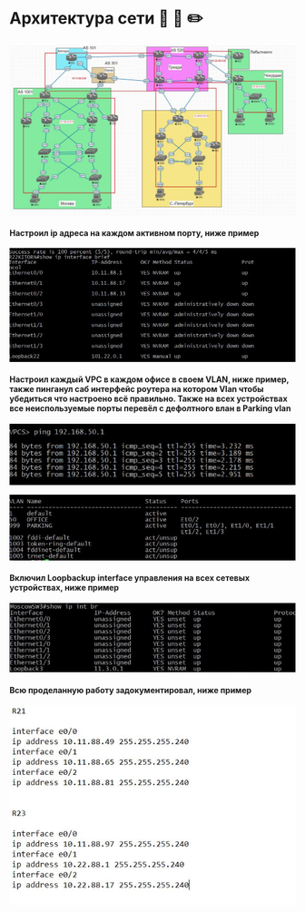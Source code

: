 # Архитектура сети  :straight_ruler: :triangular_ruler: :pencil2:

![alt text](https://github.com/Eliminir/OTUS-LABS-PROF/blob/main/LAB4/1%20(2).JPG)

#### Настроил ip адреса на каждом активном порту, ниже пример

![alt text](https://github.com/Eliminir/OTUS-LABS-PROF/blob/main/LAB4/2.JPG)

#### Настроил каждый VPC в каждом офисе в своем VLAN, ниже пример, также пинганул саб интерфейс роутера на котором Vlan чтобы убедиться что настроено всё правильно. Также на всех устройствах все неиспользуемые порты перевёл с дефолтного влан в Parking vlan 

![alt text](https://github.com/Eliminir/OTUS-LABS-PROF/blob/main/LAB4/3(1).JPG)

![alt text](https://github.com/Eliminir/OTUS-LABS-PROF/blob/main/LAB4/3.JPG)

#### Включил Loopbackup interface управления на всех сетевых устройствах, ниже пример

![alt text](https://github.com/Eliminir/OTUS-LABS-PROF/blob/main/LAB4/4.JPG)

#### Всю проделанную работу задокументировал, ниже пример
![alt text](https://github.com/Eliminir/OTUS-LABS-PROF/blob/main/LAB4/5.JPG)
